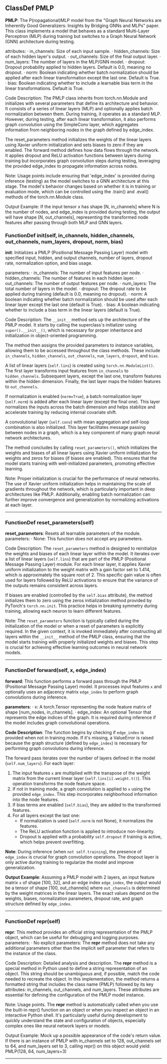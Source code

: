 ## ClassDef PMLP
**PMLP**: The P(ropagational)MLP model from the "Graph Neural Networks are Inherently Good Generalizers: Insights by Bridging GNNs and MLPs" paper. This class implements a model that behaves as a standard Multi-Layer Perceptron (MLP) during training but switches to a Graph Neural Network (GNN) architecture during testing.

attributes:
· in_channels: Size of each input sample.
· hidden_channels: Size of each hidden layer's output.
· out_channels: Size of the final output layer.
· num_layers: The number of layers in the MLP/GNN model.
· dropout: Dropout probability applied to hidden layers. Default is 0.0, meaning no dropout.
· norm: Boolean indicating whether batch normalization should be applied after each linear transformation except the last one. Default is True.
· bias: Boolean indicating whether to include a learnable bias term in the linear transformations. Default is True.

Code Description: The PMLP class inherits from torch.nn.Module and initializes with several parameters that define its architecture and behavior. It consists of a series of linear layers (MLP) and optionally applies batch normalization between them. During training, it operates as a standard MLP. However, during testing, after each linear transformation, it also performs graph convolution using the SimpleConv layer, which aggregates information from neighboring nodes in the graph defined by edge_index.

The reset_parameters method initializes the weights of the linear layers using Xavier uniform initialization and sets biases to zero if they are enabled. The forward method defines how data flows through the network. It applies dropout and ReLU activation functions between layers during training but incorporates graph convolution steps during testing, leveraging the provided edge_index to propagate information across nodes.

Note: Usage points include ensuring that 'edge_index' is provided during inference (testing) as the model switches to a GNN architecture at this stage. The model's behavior changes based on whether it is in training or evaluation mode, which can be controlled using the .train() and .eval() methods of the torch.nn.Module class.

Output Example: If the input tensor x has shape [N, in_channels] where N is the number of nodes, and edge_index is provided during testing, the output will have shape [N, out_channels], representing the transformed node features after passing through both MLP and GNN layers.
### FunctionDef __init__(self, in_channels, hidden_channels, out_channels, num_layers, dropout, norm, bias)
**__init__**: Initializes a PMLP (Positional Message Passing Layer) model with specified input, hidden, and output channels, number of layers, dropout rate, normalization option, and bias usage.

parameters:
· in_channels: The number of input features per node.
· hidden_channels: The number of features in each hidden layer.
· out_channels: The number of output features per node.
· num_layers: The total number of layers in the model.
· dropout: The dropout rate to be applied during training (default is 0.0, meaning no dropout).
· norm: A boolean indicating whether batch normalization should be used after each linear layer except the last one (default is True).
· bias: A boolean indicating whether to include a bias term in the linear layers (default is True).

Code Description: The `__init__` method sets up the architecture of the PMLP model. It starts by calling the superclass's initializer using `super().__init__()`, which is necessary for proper inheritance and initialization in object-oriented programming.

The method then assigns the provided parameters to instance variables, allowing them to be accessed throughout the class methods. These include `in_channels`, `hidden_channels`, `out_channels`, `num_layers`, `dropout`, and `bias`.

A list of linear layers (`self.lins`) is created using `torch.nn.ModuleList()`. The first layer transforms input features from `in_channels` to `hidden_channels`. Subsequent layers, except the last one, transform features within the hidden dimension. Finally, the last layer maps the hidden features to `out_channels`.

If normalization is enabled (`norm=True`), a batch normalization layer (`self.norm`) is added after each linear layer (except the final one). This layer normalizes the inputs across the batch dimension and helps stabilize and accelerate training by reducing internal covariate shift.

A convolutional layer (`self.conv`) with mean aggregation and self-loop combination is also initialized. This layer facilitates message passing between nodes in a graph, which is a key component of many graph neural network architectures.

The method concludes by calling `reset_parameters()`, which initializes the weights and biases of all linear layers using Xavier uniform initialization for weights and zeros for biases (if biases are enabled). This ensures that the model starts training with well-initialized parameters, promoting effective learning.

Note: Proper initialization is crucial for the performance of neural networks. The use of Xavier uniform initialization helps in maintaining the scale of gradients throughout the network, which is particularly important in deep architectures like PMLP. Additionally, enabling batch normalization can further improve convergence and generalization by normalizing activations at each layer.
***
### FunctionDef reset_parameters(self)
**reset_parameters**: Resets all learnable parameters of the module.
parameters:
· None: This function does not accept any parameters.

Code Description: The `reset_parameters` method is designed to reinitialize the weights and biases of each linear layer within the model. It iterates over a list of linear layers (`self.lins`) that are part of the PMLP (Positional Message Passing Layer) module. For each linear layer, it applies Xavier uniform initialization to the weight matrix with a gain factor set to 1.414, which is approximately the square root of 2. This specific gain value is often used for layers followed by ReLU activations to ensure that the variance of the outputs remains consistent across layers.

If biases are enabled (controlled by the `self.bias` attribute), the method initializes them to zero using the zeros initialization method provided by PyTorch's `torch.nn.init`. This practice helps in breaking symmetry during training, allowing each neuron to learn different features.

Note: The `reset_parameters` function is typically called during the initialization of the model or when a reset of parameters is explicitly required. In the given context, it is invoked immediately after constructing all layers within the `__init__` method of the PMLP class, ensuring that the model starts training with properly initialized weights and biases. This step is crucial for achieving effective learning outcomes in neural network models.
***
### FunctionDef forward(self, x, edge_index)
**forward**: This function performs a forward pass through the PMLP (Positional Message Passing Layer) model. It processes input features `x` and optionally uses an adjacency matrix `edge_index` to perform graph convolutions during inference.

**parameters**:
· x: A torch.Tensor representing the node feature matrix of shape [num_nodes, in_channels].
· edge_index: An optional Tensor that represents the edge indices of the graph. It is required during inference if the model includes graph convolutional operations.

**Code Description**: The function begins by checking if `edge_index` is provided when not in training mode. If it's missing, a ValueError is raised because the graph structure (defined by `edge_index`) is necessary for performing graph convolutions during inference.

The forward pass iterates over the number of layers defined in the model (`self.num_layers`). For each layer:
1. The input features `x` are multiplied with the transpose of the weight matrix from the current linear layer (`self.lins[i].weight.t()`). This operation transforms the node feature space.
2. If not in training mode, a graph convolution is applied to `x` using the provided `edge_index`. This step incorporates neighborhood information into the node features.
3. If bias terms are enabled (`self.bias`), they are added to the transformed features.
4. For all layers except the last one:
   - If normalization is used (`self.norm` is not None), it normalizes the features.
   - The ReLU activation function is applied to introduce non-linearity.
   - Dropout is applied with a probability `self.dropout` if training is active, which helps prevent overfitting.

**Note**: During inference (when `not self.training`), the presence of `edge_index` is crucial for graph convolution operations. The dropout layer is only active during training to regularize the model and improve generalization.

**Output Example**: Assuming a PMLP model with 2 layers, an input feature matrix `x` of shape [100, 32], and an edge index `edge_index`, the output would be a tensor of shape [100, out_channels] where `out_channels` is determined by the weight matrices in the linear layers. The exact values depend on the weights, biases, normalization parameters, dropout rate, and graph structure defined by `edge_index`.
***
### FunctionDef __repr__(self)
**__repr__**: This method provides an official string representation of the PMLP object, which can be useful for debugging and logging purposes.
parameters:
· No explicit parameters: The __repr__ method does not take any additional parameters other than the implicit self parameter that refers to the instance of the class.

Code Description: Detailed analysis and description.
The __repr__ method is a special method in Python used to define a string representation of an object. This string should be unambiguous and, if possible, match the code needed to recreate the object. In this implementation, the method returns a formatted string that includes the class name (PMLP) followed by its key attributes: in_channels, out_channels, and num_layers. These attributes are essential for defining the configuration of the PMLP model instance.

Note: Usage points.
The __repr__ method is automatically called when you use the built-in repr() function on an object or when you inspect an object in an interactive Python shell. It's particularly useful during development to quickly understand the state and configuration of objects, especially complex ones like neural network layers or models.

Output Example: Mock up a possible appearance of the code's return value.
If there is an instance of PMLP with in_channels set to 128, out_channels set to 64, and num_layers set to 3, calling repr() on this object would yield:
PMLP(128, 64, num_layers=3)
***
